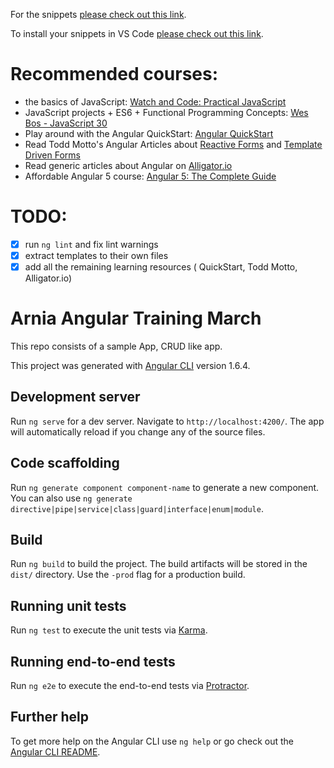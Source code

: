 For the snippets [please check out this link](https://gist.github.com/nechita/119703b64b6e0528afe3d78692f5c0dc).

To install your snippets in VS Code [please check out this link](https://code.visualstudio.com/docs/editor/userdefinedsnippets#_creating-your-own-snippets).

# Recommended courses:
- the basics of JavaScript: [Watch and Code: Practical JavaScript](https://watchandcode.com/)
- JavaScript projects + ES6 + Functional Programming Concepts: [Wes Bos - JavaScript 30](https://javascript30.com/)
- Play around with the Angular QuickStart: [Angular QuickStart](https://angular.io/guide/quickstart)
- Read Todd Motto's Angular Articles about [Reactive Forms](https://toddmotto.com/angular-2-forms-reactive) and [Template Driven Forms](https://toddmotto.com/angular-2-forms-template-driven)
- Read generic articles about Angular on [Alligator.io](https://alligator.io/angular/)
- Affordable Angular 5 course: [Angular 5: The Complete Guide](https://www.udemy.com/the-complete-guide-to-angular-2/)

# TODO:

- [x] run `ng lint` and fix lint warnings
- [x] extract templates to their own files
- [x] add all the remaining learning resources ( QuickStart, Todd Motto, Alligator.io)

# Arnia Angular Training March

This repo consists of a sample App, CRUD like app.

This project was generated with [Angular CLI](https://github.com/angular/angular-cli) version 1.6.4.

## Development server

Run `ng serve` for a dev server. Navigate to `http://localhost:4200/`. The app will automatically reload if you change any of the source files.

## Code scaffolding

Run `ng generate component component-name` to generate a new component. You can also use `ng generate directive|pipe|service|class|guard|interface|enum|module`.

## Build

Run `ng build` to build the project. The build artifacts will be stored in the `dist/` directory. Use the `-prod` flag for a production build.

## Running unit tests

Run `ng test` to execute the unit tests via [Karma](https://karma-runner.github.io).

## Running end-to-end tests

Run `ng e2e` to execute the end-to-end tests via [Protractor](http://www.protractortest.org/).

## Further help

To get more help on the Angular CLI use `ng help` or go check out the [Angular CLI README](https://github.com/angular/angular-cli/blob/master/README.md).
